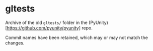 # gltests

Archive of the old `gltests/` folder in the (PyUnity)[https://github.com/pyunity/pyunity] repo.

Commit names have been retained, which may or may not match the changes.
